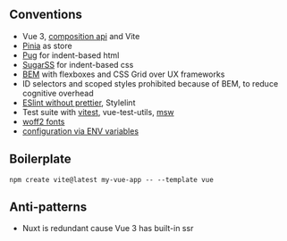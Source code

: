 ## Conventions

* Vue 3, [composition api](https://vuejs.org/api/sfc-script-setup.html) and Vite 
* [Pinia](https://vueschool.io/lessons/introduction-to-pinia) as store
* [Pug](https://html-to-pug.com/) for indent-based html
* [SugarSS](https://github.com/postcss/sugarss) for indent-based css
* [BEM](https://css-tricks.com/bem-101/) with flexboxes and CSS Grid over UX frameworks
* ID selectors and scoped styles prohibited because of BEM, to reduce cognitive overhead
* [ESlint without prettier](https://eslint.org/docs/rules/indent), Stylelint
* Test suite with [vitest](https://github.com/vitest-dev/vitest), vue-test-utils, [msw](https://github.com/mswjs/msw)
* [woff2 fonts](https://caniuse.com/woff2)
* [configuration via ENV variables](https://12factor.net/config)

## Boilerplate
  
```
npm create vite@latest my-vue-app -- --template vue
```

## Anti-patterns

* Nuxt is redundant cause Vue 3 has built-in ssr
